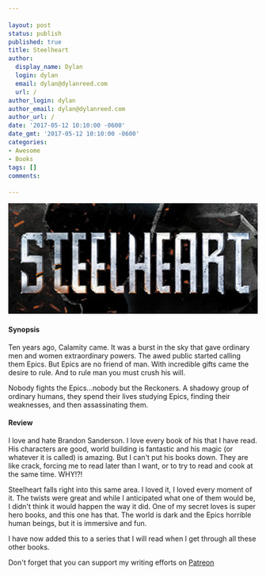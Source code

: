 ```yaml
---

layout: post
status: publish
published: true
title: Steelheart
author:
  display_name: Dylan
  login: dylan
  email: dylan@dylanreed.com
  url: /
author_login: dylan
author_email: dylan@dylanreed.com
author_url: /
date: '2017-05-12 10:10:00 -0600'
date_gmt: '2017-05-12 10:10:00 -0600'
categories:
- Awesome
- Books
tags: []
comments:

---
```

![Steelheart](https://raw.githubusercontent.com/dylanreed/dylan.blog/gh-pages/images/book-review/steelheart.jpg)

<h4>Synopsis</h4>

Ten years ago, Calamity came. It was a burst in the sky that gave ordinary men and women extraordinary powers. The awed public started calling them Epics. But Epics are no friend of man. With incredible gifts came the desire to rule. And to rule man you must crush his will.

Nobody fights the Epics...nobody but the Reckoners. A shadowy group of ordinary humans, they spend their lives studying Epics, finding their weaknesses, and then assassinating them.

<h4>Review</h4>
I love and hate Brandon Sanderson. I love every book of his that I have read. His characters are good, world building is fantastic and his magic (or whatever it is called) is amazing. But I can't put his books down. They are like crack, forcing me to read later than I want, or to try to read and cook at the same time. WHY!?!

Steelheart falls right into this same area. I loved it, I loved every moment of it. The twists were great and while I anticipated what one of them would be, I didn't think it would happen the way it did. One of my secret loves is super hero books, and this one has that. The world is dark and the Epics horrible human beings, but it is immersive and fun.

I have now added this to a series that I will read when I get through all these other books. 

Don't forget that you can support my writing efforts on [Patreon](https://www.patreon.com/dylanreed)
